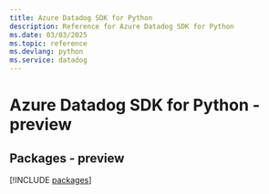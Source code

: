 ```yaml
---
title: Azure Datadog SDK for Python
description: Reference for Azure Datadog SDK for Python
ms.date: 03/03/2025
ms.topic: reference
ms.devlang: python
ms.service: datadog
---
```

# Azure Datadog SDK for Python - preview
## Packages - preview
[!INCLUDE [packages](datadog-index.md)]